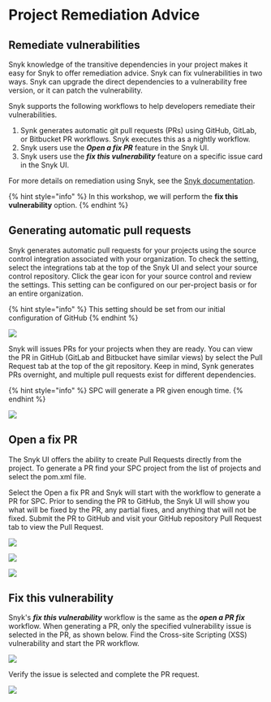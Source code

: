 # Project Remediation Advice

## Remediate vulnerabilities

Snyk knowledge of the transitive dependencies in your project makes it easy for Snyk to offer remediation advice. Snyk can fix vulnerabilities in two ways. Snyk can upgrade the direct dependencies to a vulnerability free version, or it can patch the vulnerability.

Snyk supports the following workflows to help developers remediate their vulnerabilities.

1. Synk generates automatic git pull requests \(PRs\) using GitHub, GitLab, or Bitbucket PR workflows. Snyk executes this as a nightly workflow. 
2. Snyk users use the _**Open a fix PR**_ feature in the Snyk UI.
3. Snyk users use the _**fix this vulnerability**_ feature on a specific issue card in the Snyk UI.

For more details on remediation using Snyk, see the [Snyk documentation](https://support.snyk.io/hc/en-us/articles/360006113798-Remediate-your-vulnerabilities).

{% hint style="info" %}
In this workshop, we will perform the **fix this vulnerability** option.
{% endhint %}

## Generating automatic pull requests

Snyk generates automatic pull requests for your projects using the source control integration associated with your organization. To check the setting, select the integrations tab at the top of the Snyk UI and select your source control repository. Click the gear icon for your source control and review the settings. This setting can be configured on our per-project basis or for an entire organization.

{% hint style="info" %}
This setting should be set from our initial configuration of GitHub
{% endhint %}

![](https://partner-workshop-assets.s3.us-east-2.amazonaws.com/auto_pr_setting.png)

Snyk will issues PRs for your projects when they are ready. You can view the PR in GitHub \(GitLab and Bitbucket have similar views\) by select the Pull Request tab at the top of the git repository. Keep in mind, Synk generates PRs overnight, and multiple pull requests exist for different dependencies.

{% hint style="info" %}
SPC will generate a PR given enough time.
{% endhint %}

![](https://partner-workshop-assets.s3.us-east-2.amazonaws.com/github_pull_req_auto.png)

## Open a fix PR

The Snyk UI offers the ability to create Pull Requests directly from the project. To generate a PR find your SPC project from the list of projects and select the pom.xml file.

Select the Open a fix PR and Snyk will start with the workflow to generate a PR for SPC. Prior to sending the PR to GitHub, the Snyk UI will show you what will be fixed by the PR, any partial fixes, and anything that will not be fixed. Submit the PR to GitHub and visit your GitHub repository Pull Request tab to view the Pull Request.

![](https://partner-workshop-assets.s3.us-east-2.amazonaws.com/open_pr.png)

![](https://partner-workshop-assets.s3.us-east-2.amazonaws.com/open_fix_pr_top_half.png)

![](https://partner-workshop-assets.s3.us-east-2.amazonaws.com/open_fix_pr_bottom.png)

## Fix this vulnerability

Snyk's _**fix this vulnerability**_ workflow is the same as the _**open a PR fix**_ workflow. When generating a PR, only the specified vulnerability issue is selected in the PR, as shown below. Find the Cross-site Scripting \(XSS\) vulnerability and start the PR workflow.

![](https://partner-workshop-assets.s3.us-east-2.amazonaws.com/screen-shot-2020-08-22-at-12.32.44-pm.png)

Verify the issue is selected and complete the PR request.

![](https://partner-workshop-assets.s3.us-east-2.amazonaws.com/screen-shot-2020-08-22-at-12.40.36-pm.png)

